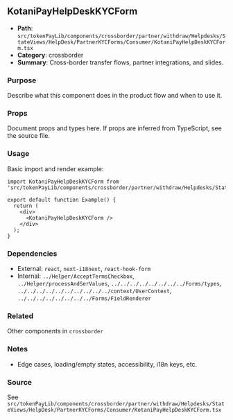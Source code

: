 ## KotaniPayHelpDeskKYCForm

- **Path**: `src/tokenPayLib/components/crossborder/partner/withdraw/Helpdesks/StateViews/HelpDesk/PartnerKYCForms/Consumer/KotaniPayHelpDeskKYCForm.tsx`
- **Category**: crossborder
- **Summary**: Cross-border transfer flows, partner integrations, and slides.

### Purpose
Describe what this component does in the product flow and when to use it.

### Props
Document props and types here. If props are inferred from TypeScript, see the source file.

### Usage
Basic import and render example:


```tsx
import KotaniPayHelpDeskKYCForm from 'src/tokenPayLib/components/crossborder/partner/withdraw/Helpdesks/StateViews/HelpDesk/PartnerKYCForms/Consumer/KotaniPayHelpDeskKYCForm';

export default function Example() {
  return (
    <div>
      <KotaniPayHelpDeskKYCForm />
    </div>
  );
}

```

### Dependencies
- External: `react`, `next-i18next`, `react-hook-form`
- Internal: `../Helper/AcceptTermsCheckbox`, `../Helper/processAndSerValues`, `../../../../../../../../Forms/types`, `../../../../../../../../../../context/UserContext`, `../../../../../../../../Forms/FieldRenderer`

### Related
Other components in `crossborder`

### Notes
- Edge cases, loading/empty states, accessibility, i18n keys, etc.

### Source
See `src/tokenPayLib/components/crossborder/partner/withdraw/Helpdesks/StateViews/HelpDesk/PartnerKYCForms/Consumer/KotaniPayHelpDeskKYCForm.tsx`
